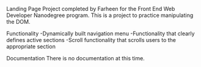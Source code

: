 Landing Page
Project completed by Farheen for the Front End Web Developer Nanodegree program.
This is a project to practice manipulating the DOM.

Functionality
-Dynamically built navigation menu
-Functionality that clearly defines active sections
-Scroll functionality that scrolls users to the appropriate section

 Documentation
 There is no documentation at this time.
